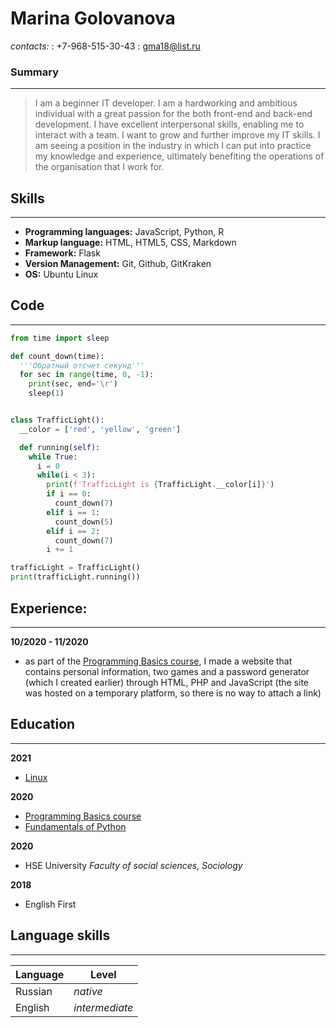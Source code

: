 # Marina Golovanova

*contacts:*
: +7-968-515-30-43
: gma18@list.ru

### Summary
---

>I am a beginner IT developer. I am a hardworking and ambitious individual with a great passion for the both front-end and back-end development. I have excellent interpersonal skills, enabling me to interact with a team. I want to grow and further improve my IT skills. I am seeing a position in the industry in which I can put into practice my knowledge and experience, ultimately benefiting the operations of the organisation that I work for.


## Skills
---

- **Programming languages:** JavaScript, Python, R
- **Markup language:** HTML, HTML5, CSS, Markdown
- **Framework:** Flask
- **Version Management:** Git, Github, GitKraken
- **OS:** Ubuntu Linux

## Code
---
```python
from time import sleep

def count_down(time):
  '''Обратный отсчет секунд'''
  for sec in range(time, 0, -1):
    print(sec, end='\r')
    sleep(1)


class TrafficLight():
  __color = ['red', 'yellow', 'green']

  def running(self):
    while True:
      i = 0
      while(i < 3):
        print(f'TrafficLight is {TrafficLight.__color[i]}')
        if i == 0:
          count_down(7)
        elif i == 1:
          count_down(5)
        elif i == 2:
          count_down(7)
        i += 1

trafficLight = TrafficLight()
print(trafficLight.running())
```

## Experience:
---

**10/2020 - 11/2020**
- as part of the [Programming Basics course](https://geekbrains.ru/courses/754), I made a website that contains personal information, two games and a password generator (which I created earlier) through HTML, PHP and JavaScript (the site was hosted on a temporary platform, so there is no way to attach a link)

## Education
---

**2021** 
- [Linux](https://geekbrains.ru/lessons/50390)

**2020** 
- [Programming Basics course](https://geekbrains.ru/courses/754)
- [Fundamentals of Python](https://geekbrains.ru/lessons/95218)

**2020** 
- HSE University
*Faculty of social sciences, Sociology*


**2018** 
- English First

## Language skills
---

| Language | Level |
| -------- | ------------ |
| Russian | *native* |
| English | *intermediate* |



